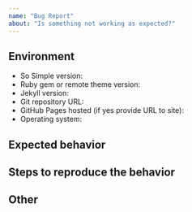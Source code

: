 ```yaml
---
name: "Bug Report"
about: "Is something not working as expected?"
---
```


<!--
  Before opening a new issue please:
  
  - Verify you have the latest versions of Jekyll and So Simple 
    installed by running `bundle update`.
  - Thoroughly read the theme's documentation at
    https://github.com/mmistakes/so-simple-theme
  - Search all issues at https://github.com/mmistakes/so-simple-theme/issues 
    for solutions and to avoid duplication.
  - Ask for help at https://talk.jekyllrb.com/
  
  After exhausting these suggestions use the format below.
-->

## Environment

<!--
  Please include theme version, Jekyll version, public git repository, whether 
  you are hosting with GitHub Pages, and the operating system you tested with.

  Issues without a link to a public repository or ZIP file will likely go ignored.
  Being able to see your actual files is necessary to troubleshoot, as most 
  issues stem from invalid/missing YAML Front Matter, a mis-configured _config.sys 
  file, or problematic site content. 
-->

- So Simple version:
- Ruby gem or remote theme version:
- Jekyll version:
- Git repository URL:
- GitHub Pages hosted (if yes provide URL to site):
- Operating system:

## Expected behavior

<!--
  What is it you expected to happen? This should be a description of how the
  functionality you tried to use is supposed to work.
-->

## Steps to reproduce the behavior

<!--
  Describe the steps you took for this problem to exist. Such as: you installed
  the theme, customized _config.yml, added your own posts, and started up a 
  Jekyll server locally.

  If an error occurred on GitHub Pages when pushing, please test a local version
  following these setup instructions: 
  https://help.github.com/articles/setting-up-your-github-pages-site-locally-with-jekyll/

  Then provide a complete log by running `bundle exec jekyll build --trace --verbose` 
  and include this output in the filed issue.

  Screenshots can also be included if they help illustrate a behavior.
-->

## Other

<!--
  NOTE: Please provide a code repository, gist, code snippet, sample files, 
  screenshots, or anything else you think will aid in reproducing the issue.
-->
